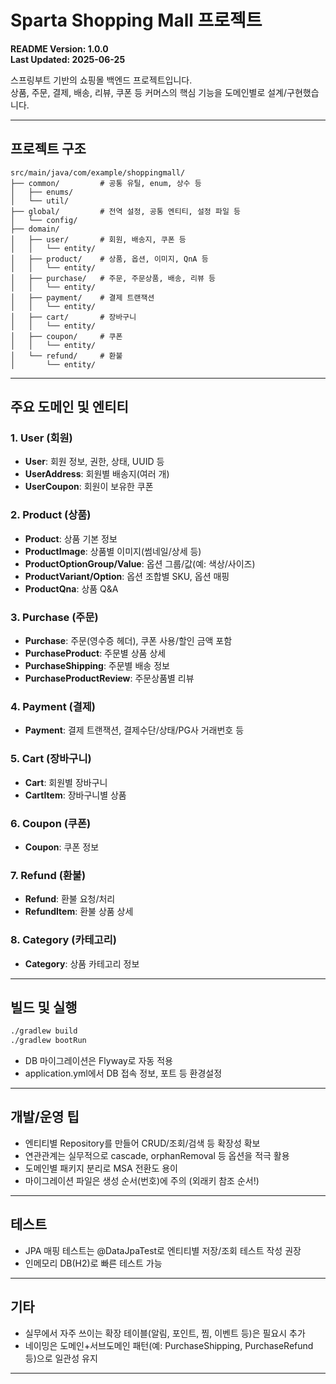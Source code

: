 # Sparta Shopping Mall 프로젝트

**README Version: 1.0.0**  
**Last Updated: 2025-06-25**

스프링부트 기반의 쇼핑몰 백엔드 프로젝트입니다.  
상품, 주문, 결제, 배송, 리뷰, 쿠폰 등 커머스의 핵심 기능을 도메인별로 설계/구현했습니다.

---

## 프로젝트 구조

```
src/main/java/com/example/shoppingmall/
├── common/         # 공통 유틸, enum, 상수 등
│   ├── enums/
│   └── util/
├── global/         # 전역 설정, 공통 엔티티, 설정 파일 등
│   └── config/
├── domain/
│   ├── user/       # 회원, 배송지, 쿠폰 등
│   │   └── entity/
│   ├── product/    # 상품, 옵션, 이미지, QnA 등
│   │   └── entity/
│   ├── purchase/   # 주문, 주문상품, 배송, 리뷰 등
│   │   └── entity/
│   ├── payment/    # 결제 트랜잭션
│   │   └── entity/
│   ├── cart/       # 장바구니
│   │   └── entity/
│   ├── coupon/     # 쿠폰
│   │   └── entity/
│   └── refund/     # 환불
│       └── entity/
```

---

## 주요 도메인 및 엔티티

### 1. User (회원)
- **User**: 회원 정보, 권한, 상태, UUID 등
- **UserAddress**: 회원별 배송지(여러 개)
- **UserCoupon**: 회원이 보유한 쿠폰

### 2. Product (상품)
- **Product**: 상품 기본 정보
- **ProductImage**: 상품별 이미지(썸네일/상세 등)
- **ProductOptionGroup/Value**: 옵션 그룹/값(예: 색상/사이즈)
- **ProductVariant/Option**: 옵션 조합별 SKU, 옵션 매핑
- **ProductQna**: 상품 Q&A

### 3. Purchase (주문)
- **Purchase**: 주문(영수증 헤더), 쿠폰 사용/할인 금액 포함
- **PurchaseProduct**: 주문별 상품 상세
- **PurchaseShipping**: 주문별 배송 정보
- **PurchaseProductReview**: 주문상품별 리뷰

### 4. Payment (결제)
- **Payment**: 결제 트랜잭션, 결제수단/상태/PG사 거래번호 등

### 5. Cart (장바구니)
- **Cart**: 회원별 장바구니
- **CartItem**: 장바구니별 상품

### 6. Coupon (쿠폰)
- **Coupon**: 쿠폰 정보

### 7. Refund (환불)
- **Refund**: 환불 요청/처리
- **RefundItem**: 환불 상품 상세

### 8. Category (카테고리)
- **Category**: 상품 카테고리 정보

---

## 빌드 및 실행

```bash
./gradlew build
./gradlew bootRun
```

- DB 마이그레이션은 Flyway로 자동 적용
- application.yml에서 DB 접속 정보, 포트 등 환경설정

---

## 개발/운영 팁

- 엔티티별 Repository를 만들어 CRUD/조회/검색 등 확장성 확보
- 연관관계는 실무적으로 cascade, orphanRemoval 등 옵션을 적극 활용
- 도메인별 패키지 분리로 MSA 전환도 용이
- 마이그레이션 파일은 생성 순서(번호)에 주의 (외래키 참조 순서!)

---

## 테스트

- JPA 매핑 테스트는 @DataJpaTest로 엔티티별 저장/조회 테스트 작성 권장
- 인메모리 DB(H2)로 빠른 테스트 가능

---

## 기타

- 실무에서 자주 쓰이는 확장 테이블(알림, 포인트, 찜, 이벤트 등)은 필요시 추가
- 네이밍은 도메인+서브도메인 패턴(예: PurchaseShipping, PurchaseRefund 등)으로 일관성 유지

---

